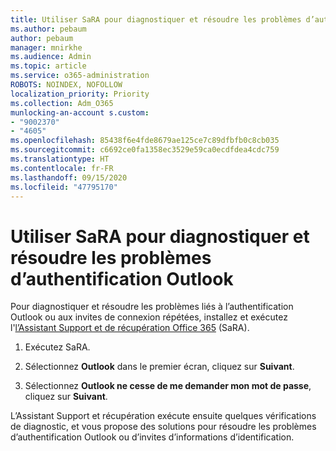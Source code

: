 ```yaml
---
title: Utiliser SaRA pour diagnostiquer et résoudre les problèmes d’authentification Outlook
ms.author: pebaum
author: pebaum
manager: mnirkhe
ms.audience: Admin
ms.topic: article
ms.service: o365-administration
ROBOTS: NOINDEX, NOFOLLOW
localization_priority: Priority
ms.collection: Adm_O365
munlocking-an-account s.custom:
- "9002370"
- "4605"
ms.openlocfilehash: 85438f6e4fde8679ae125ce7c89dfbfb0c8cb035
ms.sourcegitcommit: c6692ce0fa1358ec3529e59ca0ecdfdea4cdc759
ms.translationtype: HT
ms.contentlocale: fr-FR
ms.lasthandoff: 09/15/2020
ms.locfileid: "47795170"
---
```

# <a name="use-sara-to-diagnose-and-resolve-outlook-authentication-issues"></a>Utiliser SaRA pour diagnostiquer et résoudre les problèmes d’authentification Outlook

Pour diagnostiquer et résoudre les problèmes liés à l’authentification Outlook ou aux invites de connexion répétées, installez et exécutez l'[l’Assistant Support et de récupération Office 365](https://diagnostics.office.com/#/) (SaRA).

1. Exécutez SaRA.

2. Sélectionnez **Outlook** dans le premier écran, cliquez sur **Suivant**.

3. Sélectionnez **Outlook ne cesse de me demander mon mot de passe**, cliquez sur **Suivant**.

L’Assistant Support et récupération exécute ensuite quelques vérifications de diagnostic, et vous propose des solutions pour résoudre les problèmes d’authentification Outlook ou d’invites d’informations d’identification.

